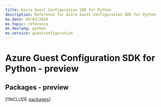 ```yaml
---
title: Azure Guest Configuration SDK for Python
description: Reference for Azure Guest Configuration SDK for Python
ms.date: 05/03/2024
ms.topic: reference
ms.devlang: python
ms.service: guestconfiguration
---
```

# Azure Guest Configuration SDK for Python - preview
## Packages - preview
[!INCLUDE [packages](guest-configuration-index.md)]